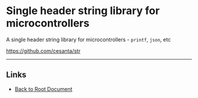 # Single header string library for microcontrollers

A single header string library for microcontrollers - `printf`, `json`, etc

<https://github.com/cesanta/str>

----
<!-- Footer Begins Here -->
## Links

- [Back to Root Document](../README.md)
